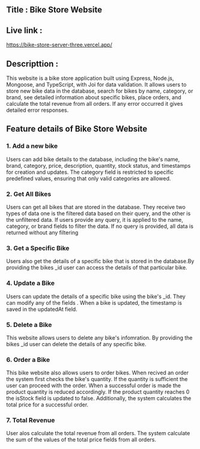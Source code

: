 ## Title : Bike Store Website
## Live link : 
https://bike-store-server-three.vercel.app/

## Descripttion :

This website is a bike store application built using Express, Node.js, Mongoose, and TypeScript, with Joi for data validation. It allows users to store new bike data in the database, search for bikes by name, category, or brand, see detailed information about specific bikes, place orders, and calculate the total revenue from all orders. If any error occurred it gives detailed error responses.

## Feature details of Bike Store Website

### 1. Add a new bike

Users can add bike details to the database, including the bike's name, brand, category, price, description, quantity, stock status, and timestamps for creation and updates. The category field is restricted to specific predefined values, ensuring that only valid categories are allowed.

### 2. Get All Bikes

Users can get all bikes that are stored in the database. They receive two types of data one is the filtered data based on their query, and the other is the unfiltered data. If  users provide any query, it is applied to the name, category, or brand fields to filter the data. If no query is provided, all data is returned without any filtering

### 3. Get a Specific Bike

Users also get the details of a specific bike that is stored in the database.By providing the bikes _id user can access the details of that particular bike.

### 4. Update a Bike

Users can update the details of a specific bike using the bike's _id. They can modify any of the fields . When a bike is updated, the timestamp is saved in the updatedAt field.

### 5. Delete a Bike

This website allows users to delete any bike's infomration. By providing the bikes _id user can delete the details of any specific bike.

### 6. Order a Bike

This bike website also allows users to order bikes. When recived an order the system first checks  the bike's quantity. If the quantity is sufficient the user can proceed with the order. When a successful order is made the product quantity is reduced accordingly. If the product quantity reaches 0 the isStock field is updated to false. Additionally, the system calculates the total price for a successful order.

### 7. Total Revenue

User alos calculate the total revenue from all orders. The system calculate the sum of the values of the total price fields from all orders.
